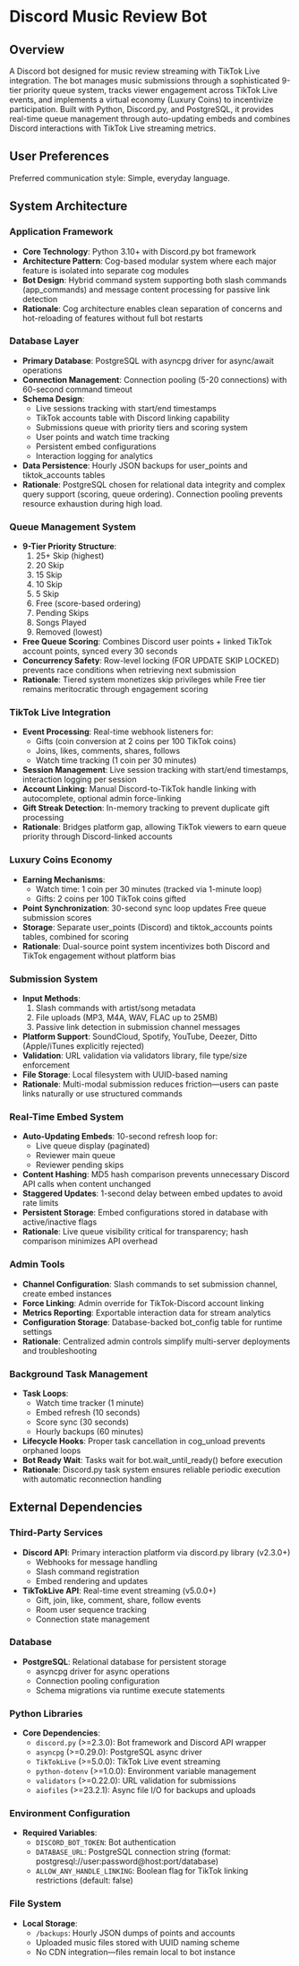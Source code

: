 # Discord Music Review Bot

## Overview

A Discord bot designed for music review streaming with TikTok Live integration. The bot manages music submissions through a sophisticated 9-tier priority queue system, tracks viewer engagement across TikTok Live events, and implements a virtual economy (Luxury Coins) to incentivize participation. Built with Python, Discord.py, and PostgreSQL, it provides real-time queue management through auto-updating embeds and combines Discord interactions with TikTok Live streaming metrics.

## User Preferences

Preferred communication style: Simple, everyday language.

## System Architecture

### Application Framework
- **Core Technology**: Python 3.10+ with Discord.py bot framework
- **Architecture Pattern**: Cog-based modular system where each major feature is isolated into separate cog modules
- **Bot Design**: Hybrid command system supporting both slash commands (app_commands) and message content processing for passive link detection
- **Rationale**: Cog architecture enables clean separation of concerns and hot-reloading of features without full bot restarts

### Database Layer
- **Primary Database**: PostgreSQL with asyncpg driver for async/await operations
- **Connection Management**: Connection pooling (5-20 connections) with 60-second command timeout
- **Schema Design**: 
  - Live sessions tracking with start/end timestamps
  - TikTok accounts table with Discord linking capability
  - Submissions queue with priority tiers and scoring system
  - User points and watch time tracking
  - Persistent embed configurations
  - Interaction logging for analytics
- **Data Persistence**: Hourly JSON backups for user_points and tiktok_accounts tables
- **Rationale**: PostgreSQL chosen for relational data integrity and complex query support (scoring, queue ordering). Connection pooling prevents resource exhaustion during high load.

### Queue Management System
- **9-Tier Priority Structure**: 
  1. 25+ Skip (highest)
  2. 20 Skip
  3. 15 Skip
  4. 10 Skip
  5. 5 Skip
  6. Free (score-based ordering)
  7. Pending Skips
  8. Songs Played
  9. Removed (lowest)
- **Free Queue Scoring**: Combines Discord user points + linked TikTok account points, synced every 30 seconds
- **Concurrency Safety**: Row-level locking (FOR UPDATE SKIP LOCKED) prevents race conditions when retrieving next submission
- **Rationale**: Tiered system monetizes skip privileges while Free tier remains meritocratic through engagement scoring

### TikTok Live Integration
- **Event Processing**: Real-time webhook listeners for:
  - Gifts (coin conversion at 2 coins per 100 TikTok coins)
  - Joins, likes, comments, shares, follows
  - Watch time tracking (1 coin per 30 minutes)
- **Session Management**: Live session tracking with start/end timestamps, interaction logging per session
- **Account Linking**: Manual Discord-to-TikTok handle linking with autocomplete, optional admin force-linking
- **Gift Streak Detection**: In-memory tracking to prevent duplicate gift processing
- **Rationale**: Bridges platform gap, allowing TikTok viewers to earn queue priority through Discord-linked accounts

### Luxury Coins Economy
- **Earning Mechanisms**:
  - Watch time: 1 coin per 30 minutes (tracked via 1-minute loop)
  - Gifts: 2 coins per 100 TikTok coins gifted
- **Point Synchronization**: 30-second sync loop updates Free queue submission scores
- **Storage**: Separate user_points (Discord) and tiktok_accounts points tables, combined for scoring
- **Rationale**: Dual-source point system incentivizes both Discord and TikTok engagement without platform bias

### Submission System
- **Input Methods**:
  1. Slash commands with artist/song metadata
  2. File uploads (MP3, M4A, WAV, FLAC up to 25MB)
  3. Passive link detection in submission channel messages
- **Platform Support**: SoundCloud, Spotify, YouTube, Deezer, Ditto (Apple/iTunes explicitly rejected)
- **Validation**: URL validation via validators library, file type/size enforcement
- **File Storage**: Local filesystem with UUID-based naming
- **Rationale**: Multi-modal submission reduces friction—users can paste links naturally or use structured commands

### Real-Time Embed System
- **Auto-Updating Embeds**: 10-second refresh loop for:
  - Live queue display (paginated)
  - Reviewer main queue
  - Reviewer pending skips
- **Content Hashing**: MD5 hash comparison prevents unnecessary Discord API calls when content unchanged
- **Staggered Updates**: 1-second delay between embed updates to avoid rate limits
- **Persistent Storage**: Embed configurations stored in database with active/inactive flags
- **Rationale**: Live queue visibility critical for transparency; hash comparison minimizes API overhead

### Admin Tools
- **Channel Configuration**: Slash commands to set submission channel, create embed instances
- **Force Linking**: Admin override for TikTok-Discord account linking
- **Metrics Reporting**: Exportable interaction data for stream analytics
- **Configuration Storage**: Database-backed bot_config table for runtime settings
- **Rationale**: Centralized admin controls simplify multi-server deployments and troubleshooting

### Background Task Management
- **Task Loops**:
  - Watch time tracker (1 minute)
  - Embed refresh (10 seconds)
  - Score sync (30 seconds)
  - Hourly backups (60 minutes)
- **Lifecycle Hooks**: Proper task cancellation in cog_unload prevents orphaned loops
- **Bot Ready Wait**: Tasks wait for bot.wait_until_ready() before execution
- **Rationale**: Discord.py task system ensures reliable periodic execution with automatic reconnection handling

## External Dependencies

### Third-Party Services
- **Discord API**: Primary interaction platform via discord.py library (v2.3.0+)
  - Webhooks for message handling
  - Slash command registration
  - Embed rendering and updates
- **TikTokLive API**: Real-time event streaming (v5.0.0+)
  - Gift, join, like, comment, share, follow events
  - Room user sequence tracking
  - Connection state management

### Database
- **PostgreSQL**: Relational database for persistent storage
  - asyncpg driver for async operations
  - Connection pooling configuration
  - Schema migrations via runtime execute statements

### Python Libraries
- **Core Dependencies**:
  - `discord.py` (>=2.3.0): Bot framework and Discord API wrapper
  - `asyncpg` (>=0.29.0): PostgreSQL async driver
  - `TikTokLive` (>=5.0.0): TikTok Live event streaming
  - `python-dotenv` (>=1.0.0): Environment variable management
  - `validators` (>=0.22.0): URL validation for submissions
  - `aiofiles` (>=23.2.1): Async file I/O for backups and uploads

### Environment Configuration
- **Required Variables**:
  - `DISCORD_BOT_TOKEN`: Bot authentication
  - `DATABASE_URL`: PostgreSQL connection string (format: postgresql://user:password@host:port/database)
  - `ALLOW_ANY_HANDLE_LINKING`: Boolean flag for TikTok linking restrictions (default: false)

### File System
- **Local Storage**:
  - `/backups`: Hourly JSON dumps of points and accounts
  - Uploaded music files stored with UUID naming scheme
  - No CDN integration—files remain local to bot instance